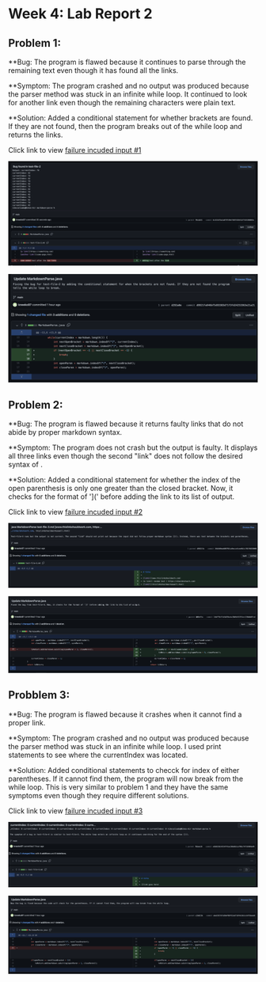 # Week 4: Lab Report 2

## Problem 1:
**Bug: 
The program is flawed because it continues to parse through the remaining text even though it has found all the links. 

**Symptom:
The program crashed and no output was produced because the parser method was stuck in an infinite while loop. It continued to look for another link even though the remaining characters were plain text.

**Solution:
Added a conditional statement for whether brackets are found. If they are not found, then the program breaks out of the while loop and returns the links.

Click link to view [failure incuded input #1](https://github.com/kneeko97/markdown-parse/blob/main/test-file-2.md)

![ouput](symptom1.png)

![fixed-bug-1](Fix-bug-1.png)

## Problem 2: 
**Bug:
The program is flawed because it returns faulty links that do not abide by proper markdown syntax. 

**Symptom: 
The program does not crash but the output is faulty. It displays all three links even though the second "link"  does not follow the desired syntax of []().

**Solution:
Added a conditional statement for whether the index of the open parenthesis is only one greater than the closed bracket. Now, it checks for the format of '](' before adding the link to its list of output.

Click link to view [failure incuded input #2](https://github.com/kneeko97/markdown-parse/blob/main/test-file-3.md)

![ouput](symptom2.png)

![fixed-bug-2](Fix-bug-2.png)

## Probblem 3: 
**Bug:
The program is flawed because it crashes when it cannot find a proper link.

**Symptom:
The program crashed and no output was produced because the parser method was stuck in an infinite while loop. I used print statements to see where the currentIndex was located.

**Solution:
Added conditional statements to checck for index of either parentheses. If it cannot find them, the program will now break from the while loop. This is very similar to problem 1 and they have the same symptoms even though they require different solutions. 

Click link to view [failure incuded input #3](https://github.com/kneeko97/markdown-parse/blob/main/test-file-4.md)

![ouput](symptom3.png)

![fixed-bug-3](Fix-bug-3.png)